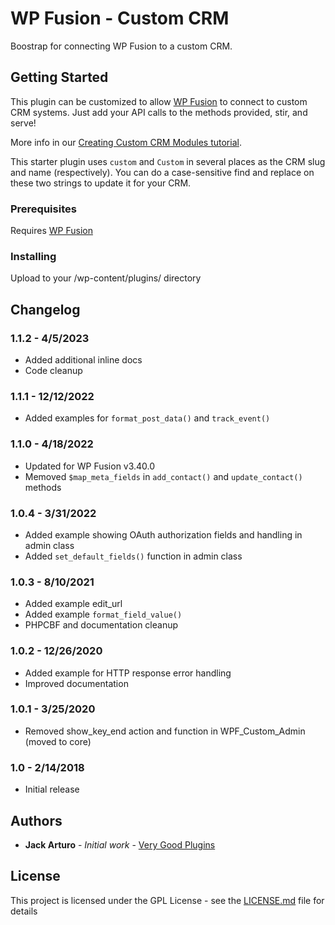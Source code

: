 # WP Fusion - Custom CRM

Boostrap for connecting WP Fusion to a custom CRM.

## Getting Started

This plugin can be customized to allow [WP Fusion](https://wpfusion.com/) to connect to custom CRM systems. Just add your API calls to the methods provided, stir, and serve!

More info in our [Creating Custom CRM Modules tutorial](https://wpfusion.com/documentation/advanced-developer-tutorials/creating-custom-crm-modules/).

This starter plugin uses `custom` and `Custom` in several places as the CRM slug and name (respectively). You can do a case-sensitive find and replace on these two strings to update it for your CRM.

### Prerequisites

Requires [WP Fusion](https://wpfusion.com/)

### Installing

Upload to your /wp-content/plugins/ directory

## Changelog

### 1.1.2 - 4/5/2023
* Added additional inline docs
* Code cleanup

### 1.1.1 - 12/12/2022
* Added examples for `format_post_data()` and `track_event()`

### 1.1.0 - 4/18/2022
* Updated for WP Fusion v3.40.0
* Memoved `$map_meta_fields` in `add_contact()` and `update_contact()` methods

### 1.0.4 - 3/31/2022
* Added example showing OAuth authorization fields and handling in admin class
* Added `set_default_fields()` function in admin class

### 1.0.3 - 8/10/2021
* Added example edit_url
* Added example `format_field_value()`
* PHPCBF and documentation cleanup

### 1.0.2 - 12/26/2020
* Added example for HTTP response error handling
* Improved documentation

### 1.0.1 - 3/25/2020
* Removed show_key_end action and function in WPF_Custom_Admin (moved to core)

### 1.0 - 2/14/2018
* Initial release

## Authors

* **Jack Arturo** - *Initial work* - [Very Good Plugins](https://github.com/verygoodplugins)

## License

This project is licensed under the GPL License - see the [LICENSE.md](LICENSE.md) file for details